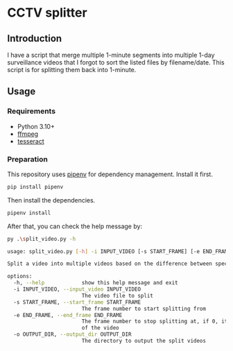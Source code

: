 # CCTV splitter

## Introduction
I have a script that merge multiple 1-minute segments into multiple 1-day surveillance videos that I forgot to sort the listed files by filename/date. This script is for splitting them back into 1-minute.

## Usage
### Requirements
- Python 3.10+
- [ffmpeg](https://ffmpeg.org/download.html)
- [tesseract](https://tesseract-ocr.github.io/tessdoc/Installation.html)

### Preparation
This repository uses [pipenv](https://pipenv.pypa.io/en/latest/) for dependency management. Install it first.

```bash
pip install pipenv
```

Then install the dependencies.

```bash
pipenv install
```

After that, you can check the help message by:

```bash
py .\split_video.py -h
```

```bash
usage: split_video.py [-h] -i INPUT_VIDEO [-s START_FRAME] [-e END_FRAME] [-o OUTPUT_DIR]

Split a video into multiple videos based on the difference between specific regions of each frame

options:
  -h, --help            show this help message and exit
  -i INPUT_VIDEO, --input_video INPUT_VIDEO
                        The video file to split
  -s START_FRAME, --start_frame START_FRAME
                        The frame number to start splitting from
  -e END_FRAME, --end_frame END_FRAME
                        The frame number to stop splitting at, if 0, it will split until the end of the video, if larger than the total number of frames, it will split until the end
                        of the video
  -o OUTPUT_DIR, --output_dir OUTPUT_DIR
                        The directory to output the split videos